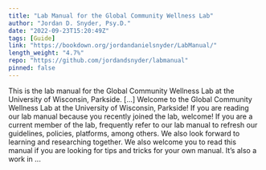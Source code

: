 ```yaml
---
title: "Lab Manual for the Global Community Wellness Lab"
author: "Jordan D. Snyder, Psy.D."
date: "2022-09-23T15:20:49Z"
tags: [Guide]
link: "https://bookdown.org/jordandanielsnyder/LabManual/"
length_weight: "4.7%"
repo: "https://github.com/jordandsnyder/labmanual"
pinned: false
---
```


This is the lab manual for the Global Community Wellness Lab at the University of Wisconsin, Parkside. [...] Welcome to the Global Community Wellness Lab at the University of Wisconsin, Parkside! If you are reading our lab manual because you recently joined the lab, welcome! If you are a current member of the lab, frequently refer to our lab manual to refresh our guidelines, policies, platforms, among others. We also look forward to learning and researching together. We also welcome you to read this manual if you are looking for tips and tricks for your own manual. It’s also a work in ...
